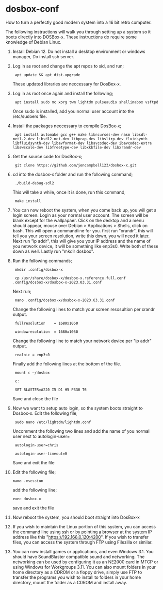 # dosbox-conf
How to turn a perfectly good modern system into a 16 bit retro computer.

The following instructions will walk you through setting up a system so it boots directly into DOSBox-x. These instructions do require some knowledge of Debian Linux.

1. Install Debian 12. Do not install a desktop environment or windows manager, Do install ssh server.

2. Log in as root and change the apt repos to sid, and run;

        apt update && apt dist-upgrade
        
   These updated libraries are neccessary for DosBox-x.

3. Log in as root once again and install the following;

        apt install sudo mc xorg twm lightdm pulseaudio shellinabox vsftpd
        
   Once sudo is installed, add you normal user account into the /etc/sudoers file.
    
4. Install the packages neccessary to compile DosBox-x;

        apt install automake gcc g++ make libncurses-dev nasm libsdl-net1.2-dev libsdl2-net-dev libpcap-dev libslirp-dev fluidsynth libfluidsynth-dev libavformat-dev libavcodec-dev ibavcodec-extra libswscale-dev libfreetype-dev libxkbfile-dev libxrandr-dev
    
5. Get the source code for DosBox-x;

        git clone https://github.com/joncampbell123/dosbox-x.git

6. cd into the dosbox-x folder and run the following command;

        ./build-debug-sdl2

   This will take a while, once it is done, run this command;
   
        make install
    
7. You can now reboot the system, when you come back up, you will get a login screen. Login as your normal user account. The screen will be blank except for the wallpapaer. Click on the desktop and a menu should appear, mouse over Debian > Applications > Shells, click on bash. This will open a commandline for you. first run "xrandr", this will tell you your screen resolution, write this down, you will need it later. Next run "ip addr", this will give you your IP address and the name of you network device, it will be something like enp3s0. Write both of these down as well. Lastly run "mkdir dosbox".

8. Run the following commands;

        mkdir .config/dosbox-x
  
        cp /usr/share/dosbox-x/dosbox-x.reference.full.conf .config/dosbox-x/dosbox-x-2023.03.31.conf
  
   Next run;
   
        nano .config/dosbox-x/dosbox-x-2023.03.31.conf
  
   Change the following lines to match your screen resosultion per xrandr output.
        
        fullresolution    = 1680x1050
        
        windowresolution  = 1680x1050
  
   Change the following line to match your network device per "ip addr" output.
   
        realnic = enp3s0
     
   Finally add the following lines at the bottom of the file.
        
        mount c ~/dosbox
        
        c:
        
        SET BLASTER=A220 I5 D1 H5 P330 T6
  
   Save and close the file
  
9. Now we want to setup auto login, so the system boots straight to Dosbox-x. Edit the following file;
        
        sudo nano /etc/lightdm/lightdm.conf
        
   Uncomment the following two lines and add the name of you normal user next to autologin-user=
   
        autologin-user=chris
        
        autologin-user-timeout=0
   
   Save and exit the file

10. Edit the following file;

        nano .xsession

    add the following line;
        
        exec dosbox-x
    
    save and exit the file

11. Now reboot the system, you should boot straight into DosBox-x

12. If you wish to maintain the Linux portion of this system, you can access the command line using ssh or by pointing a browser at the system IP address like this "https://192.168.0.120:4200". If you wish to transfer files, you can access the system through FTP using Filezilla or similar.

13. You can now install games or applications, and even Windows 3.1. You should have SoundBlaster compatible sound and networking. The networking can be used by configuring it as an NE2000 card in MTCP or using Windows for Workgroups 3.11. You can also mount folders in your home directory as a CDROM or a floppy drive, simply use FTP to transfer the programs you wish to install to folders in your home directory, mount the folder as a CDROM and install away.
